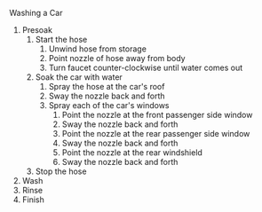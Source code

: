 Washing a Car

1. Presoak
    1. Start the hose
        1. Unwind hose from storage
        2. Point nozzle of hose away from body
        3. Turn faucet counter-clockwise until water comes out
    2. Soak the car with water
        1. Spray the hose at the car's roof
        2. Sway the nozzle back and forth
        3. Spray each of the car's windows
            1. Point the nozzle at the front passenger side window
            2. Sway the nozzle back and forth
            3. Point the nozzle at the rear passenger side window
            4. Sway the nozzle back and forth
            5. Point the nozzle at the rear windshield
            6. Sway the nozzle back and forth
    3. Stop the hose
2. Wash
3. Rinse
4. Finish
